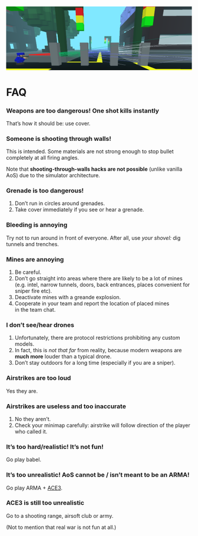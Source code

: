 ![Screenshot](extra/Screenshot.png)

# FAQ

### Weapons are too dangerous! One shot kills instantly

That’s how it should be: use cover.

### Someone is shooting through walls!

This is intended. Some materials are not strong enough to stop bullet completely at all firing angles.

Note that **shooting-through-walls hacks are not possible** (unlike vanilla AoS) due to the simulator architecture.

### Grenade is too dangerous!

1. Don’t run in circles around grenades.
2. Take cover immediately if you see or hear a grenade.

### Bleeding is annoying

Try not to run around in front of everyone. After all, use *your shovel:* dig tunnels and trenches.

### Mines are annoying

1. Be careful.
2. Don’t go straight into areas where there are likely to be a lot of mines (e.g. intel, narrow tunnels, doors, back entrances, places convenient for sniper fire etc).
3. Deactivate mines with a greande explosion.
4. Cooperate in your team and report the location of placed mines in the team chat.

### I don’t see/hear drones

1. Unfortunately, there are protocol restrictions prohibiting any custom models.
2. In fact, this is *not that far* from reality, because modern weapons are **much more** louder than a typical drone.
3. Don’t stay outdoors for a long time (especially if you are a sniper).

### Airstrikes are too loud

Yes they are.

### Airstrikes are useless and too inaccurate

1. No they aren’t.
2. Check your minimap carefully: airstrike will follow direction of the player who called it.

### It’s too hard/realistic! It’s not fun!

Go play babel.

### It’s too unrealistic! AoS cannot be / isn’t meant to be an ARMA!

Go play ARMA + [ACE3](https://github.com/acemod/ACE3).

### ACE3 is still too unrealistic

Go to a shooting range, airsoft club or army.

(Not to mention that real war is not fun at all.)